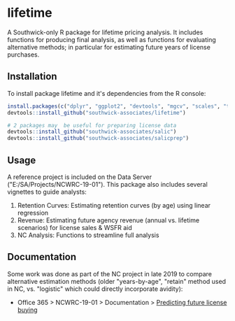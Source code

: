 
# lifetime

A Southwick-only R package for lifetime pricing analysis. It includes functions for producing final analysis, as well as functions for evaluating alternative methods; in particular for estimating future years of license purchases.

## Installation

To install package lifetime and it's dependencies from the R console:

``` r
install.packages(c("dplyr", "ggplot2", "devtools", "mgcv", "scales", "tidyr"))
devtools::install_github("southwick-associates/lifetime")

# 2 packages may  be useful for preparing license data
devtools::install_github("southwick-associates/salic")
devtools::install_github("southwick-associates/salicprep")
```

## Usage

A reference project is included on the Data Server ("E:/SA/Projects/NCWRC-19-01"). This package also includes several vignettes to guide analysts:

1. Retention Curves: Estimating retention curves (by age) using linear regression
2. Revenue: Estimating future agency revenue (annual vs. lifetime scenarios) for license sales & WSFR aid
3. NC Analysis: Functions to streamline full analysis

## Documentation

Some work was done as part of the NC project in late 2019 to compare alternative estimation methods (older "years-by-age", "retain" method used in NC, vs. "logistic" which could directly incorporate avidity):

- Office 365 > NCWRC-19-01 > Documentation > [Predicting future license buying](https://southwickassociatesinc.sharepoint.com/:u:/s/NCWRC-19-01ChurnRateAssessment/EdlMJMh-fqlOo_I9YXOjNusB5EIi5VSvOXMoR0lcM_FUgg?e=ETHtxk) 
